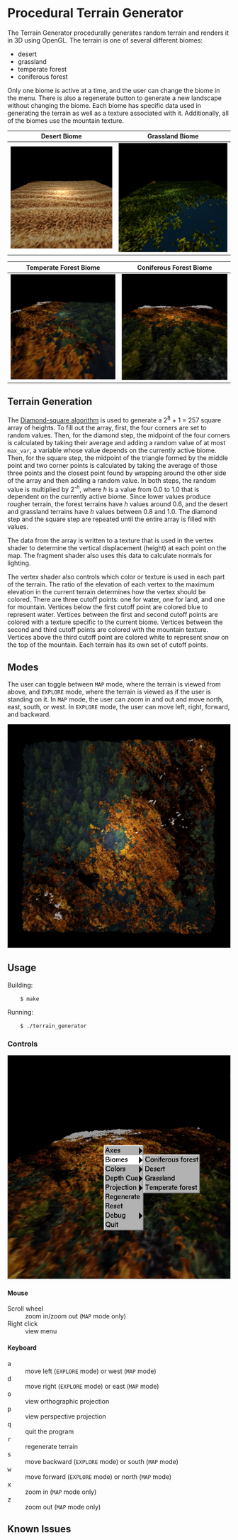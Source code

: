 # Procedural Terrain Generator

The Terrain Generator procedurally generates random terrain and renders it in 3D using OpenGL. The terrain is one of several different biomes:

* desert
* grassland
* temperate forest
* coniferous forest

Only one biome is active at a time, and the user can change the biome in the menu. There is also a regenerate button to generate a new landscape without changing the biome. Each biome has specific data used in generating the terrain as well as a texture associated with it. Additionally, all of the biomes use the mountain texture.

|Desert Biome|Grassland Biome|
| ------------- | ------------- |
| ![screenshot of desert biome](screenshots/desert_biome.png "desert biome")  | ![screenshot of grassland biome](screenshots/grassland_biome.png "grassland biome")  |

|Temperate Forest Biome|Coniferous Forest Biome|
| ------------- | ------------- |
| ![screenshot of temperate forest biome](screenshots/temperate_forest_biome.png "temperate forest biome")  | ![screenshot of coniferous forest biome](screenshots/coniferous_forest_biome.png "coniferous forest biome")  |

## Terrain Generation

The [Diamond-square algorithm](https://en.wikipedia.org/wiki/Diamond-square_algorithm) is used to generate a 2<sup>8</sup> + 1 = 257 square array of heights. To fill out the array, first, the four corners are set to random values. Then, for the diamond step, the midpoint of the four corners is calculated by taking their average and adding a random value of at most `max_var`, a variable whose value depends on the currently active biome. Then, for the square step, the midpoint of the triangle formed by the middle point and two corner points is calculated by taking the average of those three points and the closest point found by wrapping around the other side of the array and then adding a random value. In both steps, the random value is multiplied by 2<sup>-_h_</sup>, where _h_ is a value from 0.0 to 1.0 that is dependent on the currently active biome. Since lower values produce rougher terrain, the forest terrains have _h_ values around 0.6, and the desert and grassland terrains have _h_ values between 0.8 and 1.0. The diamond step and the square step are repeated until the entire array is filled with values.

The data from the array is written to a texture that is used in the vertex shader to determine the vertical displacement (height) at each point on the map. The fragment shader also uses this data to calculate normals for lighting.

The vertex shader also controls which color or texture is used in each part of the terrain. The ratio of the elevation of each vertex to the maximum elevation in the current terrain determines how the vertex should be colored. There are three cutoff points: one for water, one for land, and one for mountain. Vertices below the first cutoff point are colored blue to represent water. Vertices between the first and second cutoff points are colored with a texture specific to the current biome. Vertices between the second and third cutoff points are colored with the mountain texture. Vertices above the third cutoff point are colored white to represent snow on the top of the mountain. Each terrain has its own set of cutoff points.

## Modes

The user can toggle between `MAP` mode, where the terrain is viewed from above, and `EXPLORE` mode, where the terrain is viewed as if the user is standing on it. In `MAP` mode, the user can zoom in and out and move north, east, south, or west. In `EXPLORE` mode, the user can move left, right, forward, and backward.

![screenshot of MAP mode](screenshots/temperate_forest_map_mode.png "Viewing a temperate forest biome in MAP mode")

## Usage

Building:

        $ make

Running:

        $ ./terrain_generator

### Controls

![screenshot of menu](screenshots/menu.png "viewing the menu")

#### Mouse

<dl>
<dt>Scroll wheel</dt>
<dd>zoom in/zoom out (<code>MAP</code> mode only)</dd>
<dt>Right click</dt>
<dd>view menu</dd>
</dl>

#### Keyboard

<dl>
<dt><kbd>a</kbd></dt>
<dd>move left (<code>EXPLORE</code> mode) or west (<code>MAP</code> mode)</dd>
<dt><kbd>d</kbd></dt>
<dd>move right (<code>EXPLORE</code> mode) or east (<code>MAP</code> mode)</dd>
<dt><kbd>o</kbd></dt>
<dd>view orthographic projection</dd>
<dt><kbd>p</kbd></dt>
<dd>view perspective projection</dd>
<dt><kbd>q</kbd></dt>
<dd>quit the program</dd>
<dt><kbd>r</kbd></dt>
<dd>regenerate terrain</dd>
<dt><kbd>s</kbd></dt>
<dd>move backward (<code>EXPLORE</code> mode) or south (<code>MAP</code> mode)</dd>
<dt><kbd>w</kbd></dt>
<dd>move forward (<code>EXPLORE</code> mode) or north (<code>MAP</code> mode)</dd>
<dt><kbd>x</kbd></dt>
<dd>zoom in (<code>MAP</code> mode only)</dd>
<dt><kbd>z</kbd></dt>
<dd>zoom out (<code>MAP</code> mode only)</dd>
</dl>

## Known Issues

